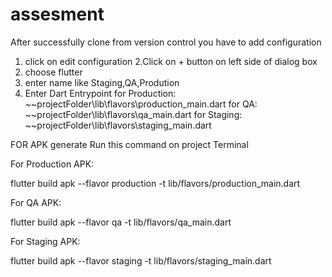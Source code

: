 # assesment

After successfully clone from version control you have to add configuration

1. click on edit configuration
2.Click on + button on left side of dialog box
3. choose flutter
4. enter name like Staging,QA,Prodution
5. Enter Dart Entrypoint 
for Production:
~~projectFolder\lib\flavors\production_main.dart
for QA:
~~projectFolder\lib\flavors\qa_main.dart
for Staging:
~~projectFolder\lib\flavors\staging_main.dart


FOR APK generate
Run this command on project Terminal

For Production APK:

flutter build apk --flavor production -t lib/flavors/production_main.dart

For QA APK:

flutter build apk --flavor qa -t lib/flavors/qa_main.dart

For Staging APK:

flutter build apk --flavor staging -t lib/flavors/staging_main.dart
